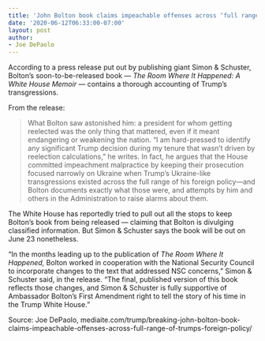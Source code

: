 ```yaml
---
title: 'John Bolton book claims impeachable offenses across ‘full range’ of Trump’s foreign policy'
date: '2020-06-12T06:33:00-07:00'
layout: post
author:
- Joe DePaolo
---
```


According to a press release put out by publishing giant Simon &amp; Schuster, Bolton’s soon-to-be-released book — *The Room Where It Happened: A White House Memoir* — contains a thorough accounting of Trump’s transgressions.

From the release:

> What Bolton saw astonished him: a president for whom getting reelected was the only thing that mattered, even if it meant endangering or weakening the nation. “I am hard-pressed to identify any significant Trump decision during my tenure that wasn’t driven by reelection calculations,” he writes. In fact, he argues that the House committed impeachment malpractice by keeping their prosecution focused narrowly on Ukraine when Trump’s Ukraine-like transgressions existed across the full range of his foreign policy—and Bolton documents exactly what those were, and attempts by him and others in the Administration to raise alarms about them.

The White House has reportedly tried to pull out all the stops to keep Bolton’s book from being released — claiming that Bolton is divulging classified information. But Simon &amp; Schuster says the book will be out on June 23 nonetheless.

“In the months leading up to the publication of *The Room Where It Happened,* Bolton worked in cooperation with the National Security Council to incorporate changes to the text that addressed NSC concerns,” Simon &amp; Schuster said, in the release. “The final, published version of this book reflects those changes, and Simon &amp; Schuster is fully supportive of Ambassador Bolton’s First Amendment right to tell the story of his time in the Trump White House.”

Source: Joe DePaolo, mediaite.com/trump/breaking-john-bolton-book-claims-impeachable-offenses-across-full-range-of-trumps-foreign-policy/
